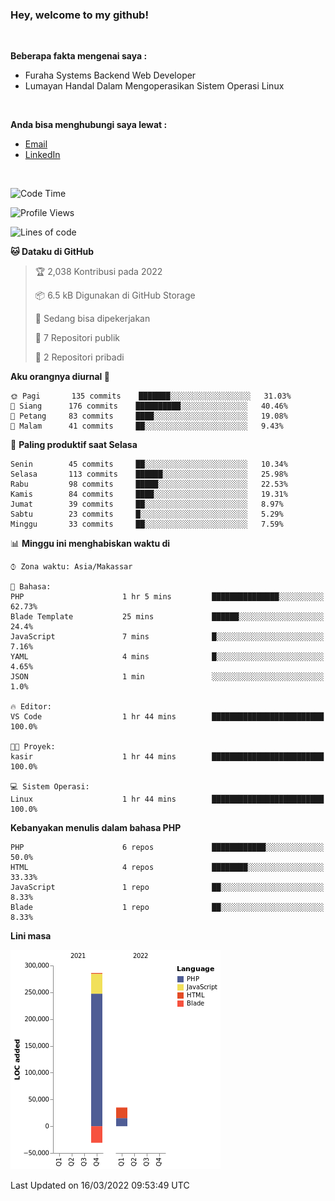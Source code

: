 <h3>Hey, welcome to my github!</h3>

<br>

<p><strong>Beberapa fakta mengenai saya :</strong></p>

<ul>
  <li>Furaha Systems Backend Web Developer</li>
  <li>Lumayan Handal Dalam Mengoperasikan Sistem Operasi Linux</li>
</ul>

<br>

<p><strong>Anda bisa menghubungi saya lewat :</strong></p>

<ul>
  <li><a href="mailto:renaldiapriyanto419@gmail.com">Email</a></li>
  <li><a href="https://www.linkedin.com/in/renaldi-kadang-314314206/">LinkedIn</a></li>
</ul>

<br>

<!--START_SECTION:waka-->
![Code Time](http://img.shields.io/badge/Code%20Time-40%20hrs%2043%20mins-blue)

![Profile Views](http://img.shields.io/badge/Profil%20dilihat-8-blue)

![Lines of code](https://img.shields.io/badge/Sejak%20Hello%20World%20aku%20telah%20menulis-290%20Thousand%20baris%20kode-blue)

**🐱 Dataku di GitHub** 

> 🏆 2,038 Kontribusi pada 2022
 > 
> 📦 6.5 kB Digunakan di GitHub Storage 
 > 
> 💼 Sedang bisa dipekerjakan
 > 
> 📜 7 Repositori publik 
 > 
> 🔑 2 Repositori pribadi  
 > 
**Aku orangnya diurnal 🐤** 

```text
🌞 Pagi       135 commits    ███████░░░░░░░░░░░░░░░░░░   31.03% 
🌆 Siang      176 commits    ██████████░░░░░░░░░░░░░░░   40.46% 
🌃 Petang     83 commits     ████░░░░░░░░░░░░░░░░░░░░░   19.08% 
🌙 Malam      41 commits     ██░░░░░░░░░░░░░░░░░░░░░░░   9.43%

```
📅 **Paling produktif saat Selasa** 

```text
Senin        45 commits     ██░░░░░░░░░░░░░░░░░░░░░░░   10.34% 
Selasa       113 commits    ██████░░░░░░░░░░░░░░░░░░░   25.98% 
Rabu         98 commits     █████░░░░░░░░░░░░░░░░░░░░   22.53% 
Kamis        84 commits     ████░░░░░░░░░░░░░░░░░░░░░   19.31% 
Jumat        39 commits     ██░░░░░░░░░░░░░░░░░░░░░░░   8.97% 
Sabtu        23 commits     █░░░░░░░░░░░░░░░░░░░░░░░░   5.29% 
Minggu       33 commits     ██░░░░░░░░░░░░░░░░░░░░░░░   7.59%

```


📊 **Minggu ini menghabiskan waktu di** 

```text
⌚︎ Zona waktu: Asia/Makassar

💬 Bahasa: 
PHP                      1 hr 5 mins         ███████████████░░░░░░░░░░   62.73% 
Blade Template           25 mins             ██████░░░░░░░░░░░░░░░░░░░   24.4% 
JavaScript               7 mins              █░░░░░░░░░░░░░░░░░░░░░░░░   7.16% 
YAML                     4 mins              █░░░░░░░░░░░░░░░░░░░░░░░░   4.65% 
JSON                     1 min               ░░░░░░░░░░░░░░░░░░░░░░░░░   1.0%

🔥 Editor: 
VS Code                  1 hr 44 mins        █████████████████████████   100.0%

🐱‍💻 Proyek: 
kasir                    1 hr 44 mins        █████████████████████████   100.0%

💻 Sistem Operasi: 
Linux                    1 hr 44 mins        █████████████████████████   100.0%

```

**Kebanyakan menulis dalam bahasa PHP** 

```text
PHP                      6 repos             ████████████░░░░░░░░░░░░░   50.0% 
HTML                     4 repos             ████████░░░░░░░░░░░░░░░░░   33.33% 
JavaScript               1 repo              ██░░░░░░░░░░░░░░░░░░░░░░░   8.33% 
Blade                    1 repo              ██░░░░░░░░░░░░░░░░░░░░░░░   8.33%

```


**Lini masa**

![Chart not found](https://raw.githubusercontent.com/Sylent-Sys/Sylent-Sys/main/charts/bar_graph.png) 


 Last Updated on 16/03/2022 09:53:49 UTC
<!--END_SECTION:waka-->

